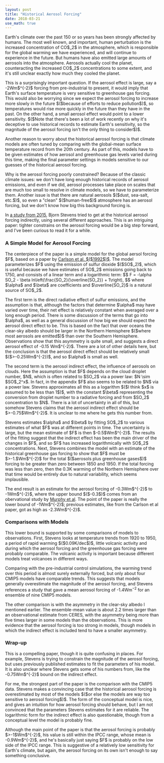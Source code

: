 ```yaml
---
layout: post
title: "Historical Aerosol Forcing"
date: 2018-03-21
use_math: true
---
```


<p>Earth's climate over the past 150 or so years has been strongly affected by humans. The most well known, and important, human perturbation is the increased concentration of CO$_2$ in the atmosphere, which is responsible for the global warming we have experienced, and will continue to experience in the future. But humans have also emitted large amounts of aerosols into the atmosphere. Aerosols actually cool the planet, counteracting the increased CO$_2$ concentrations to some extent, and it's still unclear exactly how much they cooled the planet.</p>

<p>This is a surprisingly important question. If the aerosol effect is large, say a -2Wm$^{-2}$ forcing from pre-industrial to present, it would imply that Earth's surface temperature is very sensitive to greenhouse gas forcing. This would also be worrying since we expect the aerosol forcing to increase more slowly in the future $($because of efforts to reduce pollution$)$, so temperatures would rise more quickly in the future than they have in the past. On the other hand, a small aerosol effect would point to a lower sensitivity. $($Note that there's been a lot of work recently on why it's deceptive to use historical records to estimate Earth's sensitivity, so the magnitude of the aerosol forcing isn't the only thing to consider$)$.</p>

<p>Another reason to worry about the historical aerosol forcing is that climate models are often tuned by comparing with the global-mean surface temperature record from the 20th century. As part of this, models have to be given estimates of how aerosol and greenhouse gas levels varied during this time, making the final parameter settings in models sensitive to our guesses of the historical aerosol forcing.</p>

<p>Why is the aerosol forcing poorly constrained? Because of the classic climate issues: we don't have long enough historical records of aerosol emissions, and even if we did, aerosol processes take place on scales that are much too small to resolve in climate models, so we have to parameterize them. Another issue is that there are natural aerosols $($dust, sea-salt, etc.$)$, so even a "clean" $($human-free$)$ atmosphere has an aerosol forcing, but we don't know how big this background forcing is.</p>

<p>In <a href="https://journals.ametsoc.org/doi/abs/10.1175/JCLI-D-14-00656.1">a study from 2015</a>, Bjorn Stevens tried to get at the historical aerosol forcing indirectly, using several different approaches. This is an intriguing paper: tighter constrains on the aerosol forcing would be a big step forward, and I've been curious to read it for a while.</p>


<h3>A Simple Model for Aerosol Forcing</h3>

<p>The centerpiece of the paper is a simple model for the global aersol forcing $F$, based on a paper by <a href="http://science.sciencemag.org/content/255/5043/423">Carlson et al. $($1992$)$</a>. The model parameterizes $F$ using the emission of sulfur dioxide $($SO$_2)$, which is useful because we have estimates of SO$_2$ emissions going back to 1750, and consists of a linear term and a logarithmic term:
$$
F = -\alpha SO_2 - \beta ln\left(\frac{SO_2}{\overline{SO_2}} + 1\right),
$$ 
where $\alpha$ and $\beta$ are coefficients and $\overline{SO_2}$ is a natural source of SO$_2$.</p>

<p>The first term is the direct radiative effect of sulfur emissions, and the assumption is that, although the factors that determine $\alpha$ may have varied over time, their net effect is relatively constant when averaged over a long enough period. There is some discussion of the terms that go into $\alpha$, as well as a general discussion of how big we should expect the aerosol direct effect to be. This is based on the fact that over oceans the clear-sky albedo should be larger in the Northern Hemisphere $($where most aerosols are emitted$)$ than over the Southern Hemisphere. Observations show that this asymmetry is quite small, and suggests a direct aerosol effect of -0.15 Wm$^{-2}$. There are a lot of other details here, but the conclusion is that the aerosol direct effect should be relatively small $($>-0.25Wm$^{-2})$, and so $\alpha$ is small as well.</p>

<p>The second term is the aerosol indirect effect, the influence of aerosols on clouds. Here the assumption is that $F$ depends on the cloud droplet number, $N$, which is often related to $SO_2$ via a power law: $N \sim $SO$_2^x$. In fact, in the appendix $F$ also seems to be related to $N$ via a power law. Stevens approximates all this as a logarithm $($I think $x$ is assumed to be less than 1$)$, with the constant $\beta$ representing the conversion from droplet number to a radiative forcing and from $SO_2$ concentration to $N$. There is a lot of uncertainty in all of this, but somehow Stevens claims that the aerosol indirect effect should be $>-0.75$Wm$^{-2}$. It is unclear to me where he gets this number from.</p>

<p>Stevens estimates $\alpha$ and $\beta$ by fitting SO$_2$ to various estimates of what $F$ was at different points in time. The uncertainty is large, but the mean estimate of $F$ is then $-0.5$Wm$^{-2}$. The results of the fitting suggest that the indirect effect has been the main driver of the changes in $F$, and so $F$ has increased logarithmically with SO$_2$ concentrations. Next, Stevens combines the model with an estimate of the historical greenhouse gas forcing to show that $F$ must be $>-1.$Wm$^{-2}$ for the total $($aerosols plus greenhouse gases$)$ forcing to be greater than zero between 1850 and 1950. If the total forcing was less than zero, then the 0.3K warming of the Northern Hemisphere over that time would be entirely due to natural variability, which seems implausible.</p>

<p>The end result is an estimate for the aerosol forcing of -0.3Wm$^{-2}$ to -1Wm$^{-2}$, where the upper bound $($-0.3$)$ comes from an obervational study by <a href="https://agupubs.onlinelibrary.wiley.com/doi/abs/10.1029/2009JD012105">Murphy et al</a>. The point of the paper is really the lower bound of -1Wm$^{-2}$; previous estimates, like from the Carlson et al paper, got as high as -2.3Wm$^{-2}$.</p>


<h3>Comparisons with Models</h3>

<p>This lower bound is supported by some comparisons of models to observations. First, Stevens looks at temperature trends from 1920 to 1950, a period of rapid warming $($0.09K/dec$)$, little volcanic activity and during which the aerosol forcing and the greenhouse gas forcing were probably comparable. The volcanic activity is important because different models treat volcanoes in different ways.

Comparing with the pre-industrial control simulations, the warming trend over this period is almost surely externally forced, but only about four CMIP5 models have comparable trends. This suggests that models generally overestimate the magnitude of the aerosol forcing, and Stevens references a study that gave a mean aerosol forcing of -1.4Wm$^{-2}$ for an ensemble of nine CMIP5 models.

<p>The other comparison is with the asymmetry in the clear-sky albedo I mentioned earlier. The ensemble-mean value is about 2.2 times larger than an observational estimate from CERES, with the asymmetry being more than five times larger in some models than the observations. This is more evidence that the aerosol forcing is too strong in models, though models in which the indirect effect is included tend to have a smaller asymmetry.</p>


<h3>Wrap-up</h3>

<p>This is a compelling paper, though it is quite confusing in places. For example, Stevens is trying to constrain the magnitude of the aerosol forcing, but uses previously published estimates to fit the parameters of his model. It is also unclear where Stevens gets some of his numbers from, like the -0.75Wm$^{-2}$ bound on the indirect effect.</p>

<p>For me, the strongest part of the paper is the comparison with the CMIP5 data. Stevens makes a convincing case that the historical aerosol forcing is overestimated by most of the models $($or else the models are way too sensitive to aerosol forcing$)$. The form of the conceptual model is nice, and gives an intuition for how aerosol forcing should behave, but I am not convinced that the parameters Stevens estimates for it are reliable. The logarithmic form for the indirect effect is also questionable, though from a conceptual level the model is probably fine.</p>

<p>Although the main point of the paper is that the aerosol forcing is probably $>-1$Wm$^{-2}$, his value is still within the IPCC range, whose mean is -0.9Wm$^{-2}$, and he's basically just saying $F$ is probably on the low side of the IPCC range. This is suggestive of a relatively low sensitivity for Earth's climate, but again, the aerosol forcing on its own isn't enough to say something conclusive.</p>














